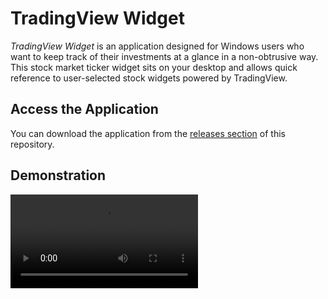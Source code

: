 # TradingView Widget

*TradingView Widget* is an application designed for Windows users who want to keep track of their investments at a glance in a non-obtrusive way. This stock market ticker widget sits on your desktop and allows quick reference to user-selected stock widgets powered by TradingView.

## Access the Application

You can download the application from the [releases section](https://github.com/JamesDavidMorris/StockTickerWidget/releases/new) of this repository.

## Demonstration

<video src="https://github.com/JamesDavidMorris/StockTickerWidget/assets/162427303/354a0e4e-2f95-4c75-bd1d-b0532b1f50c4" /> 

## Features

- **Customizable Tickers**: Create your own list of real-time updating tickers from any provided by TradingView.
- **Easy Ticker Management**: Change tickers easily by right-clicking on the Electron system tray widget, clicking "Change Tickers," and pasting the HTML code from TradingView.
- **Flexible Positioning and Resizing**: Position and resize the application by holding Shift and using the mouse.
- **Quick Access to Detailed Views**: Open any ticker in your default web browser for a detailed view by Ctrl+clicking.
- **Input Control**: Enable or disable mouse input.
- **Always On Top Mode**: Enable or disable the always on top mode.
- **Persistent Settings**: All settings are saved to a .ini file for persistence across sessions.

## Installation and Setup

1. Download the application from the [releases section](https://github.com/JamesDavidMorris/StockTickerWidget/releases/new).
2. Run the application, and it will automatically set to start on Windows startup.

## Usage Instructions

1. Right-click the "Change Tickers" button on the application in the system tray to open your default notepad application.
2. Visit [TradingView Tickers](https://www.tradingview.com/widget-docs/widgets/tickers/ticker/) to create your list of tickers.
   - Select a transparent background, click "Apply," and then "Copy code".
3. Paste this code into the `widget.html` file that opened in your notepad editor, then save the file.
4. Move and resize the widget on your screen to the desired size using Shift+mouse.
5. Ctrl+click your tickers to open them in your default web browser for a more detailed view.
6. Optionally, right-click the application in the system tray to disable input or enable always on top mode.

## Technologies Used

- **Electron**: A framework for building cross-platform desktop apps with JavaScript, HTML, and CSS.
- **JavaScript**: The main programming language used for the application.
- **HTML**: Utilized for the content of the widget by injecting the ticker HTML code into the application.
- **CSS**: Used for styling the widget and ensuring a seamless visual integration.

## Disclaimer

This application has no association with TradingView. It is an independent project developed for personal use and demonstration purposes.